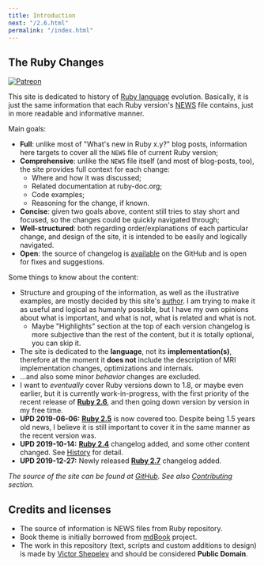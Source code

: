 ```yaml
---
title: Introduction
next: "/2.6.html"
permalink: "/index.html"
---
```


## The Ruby Changes

[![Patreon](https://img.shields.io/badge/patreon-donate-blue.svg)](https://www.patreon.com/zverok)

This site is dedicated to history of [Ruby language](http://ruby-lang.org/) evolution. Basically, it is just the same information that each Ruby version's [NEWS](https://github.com/ruby/ruby/blob/trunk/NEWS) file contains, just in more readable and informative manner.

Main goals:

* **Full**: unlike most of "What's new in Ruby x.y?" blog posts, information here targets to cover all the `NEWS` file of current Ruby version;
* **Comprehensive**: unlike the `NEWS` file itself (and most of blog-posts, too), the site provides full context for each change:
  * Where and how it was discussed;
  * Related documentation at ruby-doc.org;
  * Code examples;
  * Reasoning for the change, if known.
* **Concise**: given two goals above, content still tries to stay short and focused, so the changes could be quickly navigated through;
* **Well-structured**: both regarding order/explanations of each particular change, and design of the site, it is intended to be easily and logically navigated.
* **Open**: the source of changelog is [available](https://github.com/rubyreferences/rubychanges) on the GitHub and is open for fixes and suggestions.

Some things to know about the content:

* Structure and grouping of the information, as well as the illustrative examples, are mostly decided by this site's [author](https://zverok.github.io). I am trying to make it as useful and logical as humanly possible, but I have my own opinions about what is important, and what is not, what is related and what is not.
  * Maybe "Highlights" section at the top of each version changelog is more subjective than the rest of the content, but it is totally optional, you can skip it.
* The site is dedicated to the **language**, not its **implementation(s)**, therefore at the moment it **does not** include the description of MRI implementation changes, optimizations and internals.
* ...and also some minor _behavior_ changes are excluded.
* I want to _eventually_ cover Ruby versions down to 1.8, or maybe even earlier, but it is currently work-in-progress, with the first priority of the recent release of **[Ruby 2.6](2.6.html)**, and then going down version by version in my free time.
* **UPD 2019-06-06:** **[Ruby 2.5](2.5.html)** is now covered too. Despite being 1.5 years old news, I believe it is still important to cover it in the same manner as the recent version was.
* **UPD 2019-10-14:** **[Ruby 2.4](2.4.html)** changelog added, and some other content changed. See [History](/History.html) for detail.
* **UPD 2019-12-27:** Newly released **[Ruby 2.7](2.7.html)** changelog added.

_The source of the site can be found at [GitHub](https://github.com/rubyreferences/rubychanges). See also [Contributing](/Contributing.html) section._

## Credits and licenses

* The source of information is NEWS files from Ruby repository.
* Book theme is initially borrowed from [mdBook](https://github.com/rust-lang-nursery/mdBook) project.
* The work in this repository (text, scripts and custom additions to design) is made by [Victor Shepelev](https://zverok.github.io) and should be considered **Public Domain**.